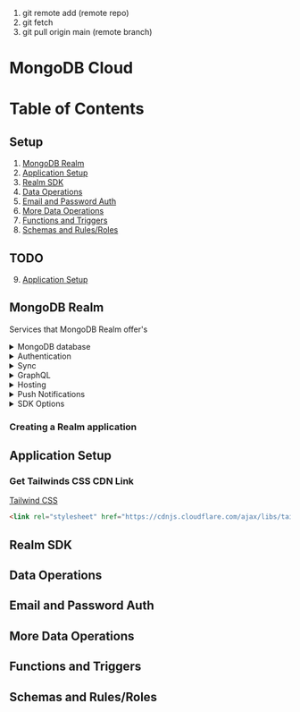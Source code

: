 1. git remote add (remote repo)
2. git fetch
3. git pull origin main (remote branch)

# MongoDB Cloud

# Table of Contents
## Setup
1. [MongoDB Realm](#mongodb-realm)
2. [Application Setup](#application-setup)
3. [Realm SDK](#realm-sdk)
4. [Data Operations](#data-operations)
5. [Email and Password Auth](#email-and-password-auth)
6. [More Data Operations](#more-data-operations)
7. [Functions and Triggers](#functions-and-triggers)
8. [Schemas and Rules/Roles](#schemas-and-rulesroles)
## TODO
9. [Application Setup](#application-setup)

## MongoDB Realm
Services that MongoDB Realm offer's
<details>
<summary>MongoDB database</summary>

**DBaaS**: Database as a Service (DBaaS) is a cloud computing service that allows users to access and use a cloud database system without purchasing and setting up their own hardware, installing their own database software, or managing the database themselves.

</details>

<details>
<summary>Authentication</summary>
</details>

<details>
<summary>Sync</summary>
</details>

<details>
<summary>GraphQL</summary>

**GraphQL**: GraphQL is a query language, architecture style, and set of tools for creating and manipulating APIs.

</details>

<details>
<summary>Hosting</summary>

**Hosting**: Hosting is a service that provides storage and computing resources for websites and related services.

</details>

<details>
<summary>Push Notifications</summary>

**Push notifications**: are messages that are sent to a user's device without a specific request from the client.

</details>

<details>
<summary>SDK Options</summary>

**SDK**: SDK stands for software development kit, which is a set of tools that developers use to create applications for specific platforms.

</details>

### Creating a Realm application

## Application Setup
### Get Tailwinds CSS CDN Link
[Tailwind CSS](https://cdnjs.com/libraries/tailwindcss)
```html
<link rel="stylesheet" href="https://cdnjs.cloudflare.com/ajax/libs/tailwindcss/4.0.0-alpha.9/lib.min.js">
```

## Realm SDK

## Data Operations

## Email and Password Auth

## More Data Operations

## Functions and Triggers

## Schemas and Rules/Roles

